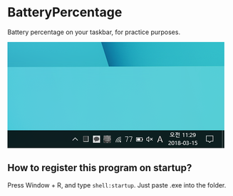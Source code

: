 # BatteryPercentage
Battery percentage on your taskbar, for practice purposes.

![Taskbar](https://raw.githubusercontent.com/solo5star/BatteryPercentage/master/Screenshots/Taskbar.png)

## How to register this program on startup?
Press Window + R, and type `shell:startup`. Just paste .exe into the folder.